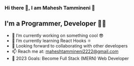 ### Hi there 👋, I am  Mahesh Tammineni 🙂
## I'm a Programmer, Developer 🧑‍🎓

- 🔭 I’m currently working on something cool 😎
- 🌱 I’m currently learning React Hooks ⚛
- 👯 Looking forward to collaborating with other developers
- 📫 Reach me at: maheshtammineni2222@gmail.com
- 🥅 2023 Goals: Become Full Stack (MERN) Web Developer
